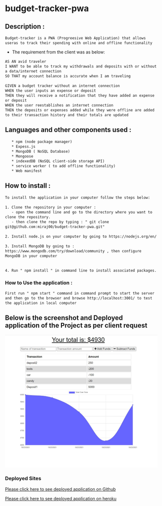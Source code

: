 # budget-tracker-pwa


## Description :
```
Budget-tracker is a PWA (Progreesive Web Application) that allows useras to track their spending with online and offline functionality
```

* The requirement from the client was as below:
```
AS AN avid traveler
I WANT to be able to track my withdrawals and deposits with or without a data/internet connection
SO THAT my account balance is accurate when I am traveling 

GIVEN a budget tracker without an internet connection
WHEN the user inputs an expense or deposit
THEN they will receive a notification that they have added an expense or deposit
WHEN the user reestablishes an internet connection
THEN the deposits or expenses added while they were offline are added to their transaction history and their totals are updated
```

## Languages and other components used : 
```
   * npm (node package manager) 
   * Expess.js  
   * MongoDB ( NoSQL Database)
   * Mongoose 
   * indexedDB (NoSQL client-side storage API)
   * service worker ( to add offline functionality)
   * Web manifest
```

## How to install : 
 ```
 To install the application in your computer follow the steps below: 

 1. Clone the repository in your computer :
    - open the command line and go to the directory where you want to clone the repository.
    - then clone the repo by typing : " git clone git@github.com:miraj00/budget-tracker-pwa.git"

 2. Install node.js on your computer by going to https://nodejs.org/en/  

 3. Install MongoDB by going to : https://www.mongodb.com/try/download/community , then configure MongoDB in your computer

  
 4. Run " npm install " in command line to install associated packages.
```

### How to Use the application : 

```
First run " npm start " command in command prompt to start the server and then go to the browser and browse http://localhost:3001/ to test the application in local computer
```

## Below is the screenshot and Deployed application of the Project as per client request ## 

![Screenshot of web page](./public/assets/images/image.JPG)

### Deployed Sites ##

[Please click here to see deployed application on Github](https://github.com/miraj00/budget-tracker-pwa)

[Please click here to see deployed application on heroku](https://ancient-falls-66970.herokuapp.com/)

